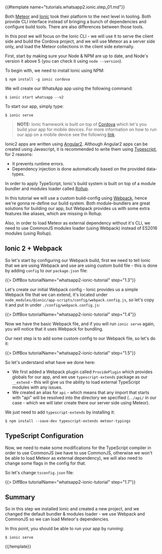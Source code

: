 {{#template name="tutorials.whatsapp2.ionic.step_01.md"}}

Both [Meteor](meteor.com) and [Ionic](ionicframework.com) took their platform to the next level in tooling.
Both provide CLI interface instead of bringing a bunch of dependencies and configure build tools.
There are also differences between those tools. 

In this post we will focus on the Ionic CLI - we will use it to serve the client side and build the Cordova project, and we will use 
Meteor as a server side only, and load the Meteor collections in the client side externally. 

First, start by making sure your Node & NPM are up to date, and Node's version it above 5 (you can check it using `node --version`).

To begin with, we need to install Ionic using NPM:

    $ npm install -g ionic cordova

We will create our WhatsApp app using the following command:

    $ ionic start whatsapp --v2

To start our app, simply type:

    $ ionic serve

> **NOTE:** Ionic framework is built on top of [Cordova](cordova.apache.org) which let's you build your app for mobile devices. For more information on how to run our app on a mobile device see the following [link](ionicframework.com/docs/v2/getting-started/installation/).

Ionic2 apps are written using [Angular2](angular.io). Although Angular2 apps can be created using Javascript, it is recommended to write them using [Typescript](typescriptlang.org), for 2 reasons:

- It prevents runtime errors.
- Dependency injection is done automatically based on the provided data-types.

In order to apply TypeScript, Ionic's build system is built on top of a module bundler and modules loader called [Rollup](http://rollupjs.org/). 

In this tutorial we will use a custom build-config using [Webpack](webpack.github.io), hence we're gonna re-define our build system. Both module-bundlers are great solutions for building our app, but Webpack provides us with some extra features like aliases, which are missing in Rollup.

Also, in order to load Meteor as external dependency without it's CLI, we need to use CommonJS modules loader (using Webpack) instead of ES2016 modules (using Rollup).
 
## Ionic 2 + Webpack 
 
So let's start by configuring our Webpack build, first we need to tell Ionic that we are using Webpack and use are using custom build file - this is done by adding `config` to our `package.json` file:

{{> DiffBox tutorialName="whatsapp2-ionic-tutorial" step="1.3"}}

Let's create our initial Webpack config - Ionic provides us a simple Webpack file that we can extend, it's located under `node_modules/@ionic/app-scripts/config/webpack.config.js`, so let's copy it and put in under `./config/webpack.config.js`:

{{> DiffBox tutorialName="whatsapp2-ionic-tutorial" step="1.4"}}

Now we have the basic Webpack file, and if you will run `ionic serve` again, you will notice that it uses Webpack for bundling.

Our next step is to add some custom config to our Webpack file, so let's do it:

{{> DiffBox tutorialName="whatsapp2-ionic-tutorial" step="1.5"}}

So let's understand what have we done here:

- We first added a Webpack plugin called `ProvidePlugin` which provides globals for our app, and we use `typescript-extends` package as our `__extend` - this will give us the ability to load external TypeScript modules with any issues.
- We created an alias for `api` - which means that any import that starts with "api" will be resolved into the directory we specified (`../api/` in our case - which we will later create there our server side using Meteor).

We just need to add `typescript-extends` by installing it:

    $ npm install --save-dev typescript-extends meteor-typings

## TypeScript Configuration

Now, we need to make some modifications for the TypeScript compiler in order to use CommonJS (we have to use CommonJS, otherwise we won't be able to load Meteor as external dependency), we will also need to change some flags in the config for that.

So let's change `tsconfig.json` file:

{{> DiffBox tutorialName="whatsapp2-ionic-tutorial" step="1.7"}}

## Summary

So in this step we installed Ionic and created a new project, and we changed the default bundler & modules loader - we use Webpack and CommonJS so we can load Meteor's dependencies.

In this point, you should be able to run your app by running: 

    $ ionic serve    

{{/template}}
